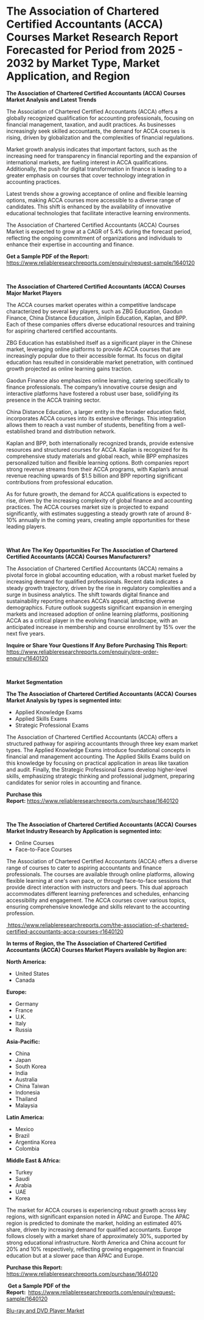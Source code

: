 <p><h1>The Association of Chartered Certified Accountants (ACCA) Courses Market Research Report Forecasted for Period from 2025 -  2032 by Market Type, Market Application, and Region</h1></p><p><strong>The Association of Chartered Certified Accountants (ACCA) Courses Market Analysis and Latest Trends</strong></p>
<p><p>The Association of Chartered Certified Accountants (ACCA) offers a globally recognized qualification for accounting professionals, focusing on financial management, taxation, and audit practices. As businesses increasingly seek skilled accountants, the demand for ACCA courses is rising, driven by globalization and the complexities of financial regulations. </p><p>Market growth analysis indicates that important factors, such as the increasing need for transparency in financial reporting and the expansion of international markets, are fueling interest in ACCA qualifications. Additionally, the push for digital transformation in finance is leading to a greater emphasis on courses that cover technology integration in accounting practices.</p><p>Latest trends show a growing acceptance of online and flexible learning options, making ACCA courses more accessible to a diverse range of candidates. This shift is enhanced by the availability of innovative educational technologies that facilitate interactive learning environments. </p><p>The Association of Chartered Certified Accountants (ACCA) Courses Market is expected to grow at a CAGR of 5.4% during the forecast period, reflecting the ongoing commitment of organizations and individuals to enhance their expertise in accounting and finance.</p></p>
<p><strong>Get a Sample PDF of the Report:&nbsp;</strong> <a href="https://www.reliableresearchreports.com/enquiry/request-sample/1640120?utm_campaign=2745&utm_medium=2&utm_source=Github&utm_content=ia&utm_term=23032025&utm_id=the-association-of-chartered-certified-accountants-acca-courses">https://www.reliableresearchreports.com/enquiry/request-sample/1640120</a></p>
<p>&nbsp;</p>
<p><strong>The Association of Chartered Certified Accountants (ACCA) Courses Major Market Players</strong></p>
<p><p>The ACCA courses market operates within a competitive landscape characterized by several key players, such as ZBG Education, Gaodun Finance, China Distance Education, Jinlipin Education, Kaplan, and BPP. Each of these companies offers diverse educational resources and training for aspiring chartered certified accountants.</p><p>ZBG Education has established itself as a significant player in the Chinese market, leveraging online platforms to provide ACCA courses that are increasingly popular due to their accessible format. Its focus on digital education has resulted in considerable market penetration, with continued growth projected as online learning gains traction.</p><p>Gaodun Finance also emphasizes online learning, catering specifically to finance professionals. The company’s innovative course design and interactive platforms have fostered a robust user base, solidifying its presence in the ACCA training sector.</p><p>China Distance Education, a larger entity in the broader education field, incorporates ACCA courses into its extensive offerings. This integration allows them to reach a vast number of students, benefiting from a well-established brand and distribution network.</p><p>Kaplan and BPP, both internationally recognized brands, provide extensive resources and structured courses for ACCA. Kaplan is recognized for its comprehensive study materials and global reach, while BPP emphasizes personalized tuition and flexible learning options. Both companies report strong revenue streams from their ACCA programs, with Kaplan’s annual revenue reaching upwards of $1.5 billion and BPP reporting significant contributions from professional education.</p><p>As for future growth, the demand for ACCA qualifications is expected to rise, driven by the increasing complexity of global finance and accounting practices. The ACCA courses market size is projected to expand significantly, with estimates suggesting a steady growth rate of around 8-10% annually in the coming years, creating ample opportunities for these leading players.</p></p>
<p>&nbsp;</p>
<p><strong>What Are The Key Opportunities For The Association of Chartered Certified Accountants (ACCA) Courses Manufacturers?</strong></p>
<p><p>The Association of Chartered Certified Accountants (ACCA) remains a pivotal force in global accounting education, with a robust market fueled by increasing demand for qualified professionals. Recent data indicates a steady growth trajectory, driven by the rise in regulatory complexities and a surge in business analytics. The shift towards digital finance and sustainability reporting enhances ACCA’s appeal, attracting diverse demographics. Future outlook suggests significant expansion in emerging markets and increased adoption of online learning platforms, positioning ACCA as a critical player in the evolving financial landscape, with an anticipated increase in membership and course enrollment by 15% over the next five years.</p></p>
<p><strong>Inquire or Share Your Questions If Any Before Purchasing This Report:</strong> <a href="https://www.reliableresearchreports.com/enquiry/pre-order-enquiry/1640120?utm_campaign=2745&utm_medium=2&utm_source=Github&utm_content=ia&utm_term=23032025&utm_id=the-association-of-chartered-certified-accountants-acca-courses">https://www.reliableresearchreports.com/enquiry/pre-order-enquiry/1640120</a></p>
<p>&nbsp;</p>
<p><strong>Market Segmentation</strong></p>
<p><strong>The The Association of Chartered Certified Accountants (ACCA) Courses Market Analysis by types is segmented into:</strong></p>
<p><ul><li>Applied Knowledge Exams</li><li>Applied Skills Exams</li><li>Strategic Professional Exams</li></ul></p>
<p><p>The Association of Chartered Certified Accountants (ACCA) offers a structured pathway for aspiring accountants through three key exam market types. The Applied Knowledge Exams introduce foundational concepts in financial and management accounting. The Applied Skills Exams build on this knowledge by focusing on practical application in areas like taxation and audit. Finally, the Strategic Professional Exams develop higher-level skills, emphasizing strategic thinking and professional judgment, preparing candidates for senior roles in accounting and finance.</p></p>
<p><strong>Purchase this Report:&nbsp;</strong><a href="https://www.reliableresearchreports.com/purchase/1640120?utm_campaign=2745&utm_medium=2&utm_source=Github&utm_content=ia&utm_term=23032025&utm_id=the-association-of-chartered-certified-accountants-acca-courses">https://www.reliableresearchreports.com/purchase/1640120</a></p>
<p>&nbsp;</p>
<p><strong>The The Association of Chartered Certified Accountants (ACCA) Courses Market Industry Research by Application is segmented into:</strong></p>
<p><ul><li>Online Courses</li><li>Face-to-Face Courses</li></ul></p>
<p><p>The Association of Chartered Certified Accountants (ACCA) offers a diverse range of courses to cater to aspiring accountants and finance professionals. The courses are available through online platforms, allowing flexible learning at one's own pace, or through face-to-face sessions that provide direct interaction with instructors and peers. This dual approach accommodates different learning preferences and schedules, enhancing accessibility and engagement. The ACCA courses cover various topics, ensuring comprehensive knowledge and skills relevant to the accounting profession.</p></p>
<p><a href="https://www.reliableresearchreports.com/the-association-of-chartered-certified-accountants-acca-courses-r1640120?utm_campaign=2745&utm_medium=2&utm_source=Github&utm_content=ia&utm_term=23032025&utm_id=the-association-of-chartered-certified-accountants-acca-courses">&nbsp;https://www.reliableresearchreports.com/the-association-of-chartered-certified-accountants-acca-courses-r1640120</a></p>
<p><strong>In terms of Region, the The Association of Chartered Certified Accountants (ACCA) Courses Market Players available by Region are:</strong></p>
<p>
    <p> <strong> North America: </strong>
        <ul>
            <li>United States</li>
            <li>Canada</li>
        </ul>
        </p> 
    <p> <strong> Europe: </strong>
        <ul>
            <li>Germany</li>
            <li>France</li>
            <li>U.K.</li>
            <li>Italy</li>
            <li>Russia</li>
        </ul>
        </p> 
    <p> <strong> Asia-Pacific: </strong>
        <ul>
            <li>China</li>
            <li>Japan</li>
            <li>South Korea</li>
            <li>India</li>
            <li>Australia</li>
            <li>China Taiwan</li>
            <li>Indonesia</li>
            <li>Thailand</li>
            <li>Malaysia</li>
        </ul>
        </p> 
    <p> <strong> Latin America: </strong>
        <ul>
            <li>Mexico</li>
            <li>Brazil</li>
            <li>Argentina Korea</li>
            <li>Colombia</li>
        </ul>
        </p> 
    <p> <strong> Middle East & Africa: </strong>
        <ul>
            <li>Turkey</li>
            <li>Saudi</li>
            <li>Arabia</li>
            <li>UAE</li>
            <li>Korea</li>
        </ul>
    </p>
    </p>
<p><p>The market for ACCA courses is experiencing robust growth across key regions, with significant expansion noted in APAC and Europe. The APAC region is predicted to dominate the market, holding an estimated 40% share, driven by increasing demand for qualified accountants. Europe follows closely with a market share of approximately 30%, supported by strong educational infrastructure. North America and China account for 20% and 10% respectively, reflecting growing engagement in financial education but at a slower pace than APAC and Europe.</p></p>
<p><strong>Purchase this Report: </strong><a href="https://www.reliableresearchreports.com/purchase/1640120?utm_campaign=2745&utm_medium=2&utm_source=Github&utm_content=ia&utm_term=23032025&utm_id=the-association-of-chartered-certified-accountants-acca-courses">https://www.reliableresearchreports.com/purchase/1640120</a></p>
<p>&nbsp;<strong>Get a Sample PDF of the Report:&nbsp;&nbsp;</strong><a href="https://www.reliableresearchreports.com/enquiry/request-sample/1640120?utm_campaign=2745&utm_medium=2&utm_source=Github&utm_content=ia&utm_term=23032025&utm_id=the-association-of-chartered-certified-accountants-acca-courses">https://www.reliableresearchreports.com/enquiry/request-sample/1640120</a></p>
<p><strong></strong></p>
<p><p><a href="https://github.com/ezahdyre/Market-Research-Report-List-1/blob/main/blu-ray-and-dvd-player-market.md?utm_campaign=2745&utm_medium=2&utm_source=Github&utm_content=ia&utm_term=23032025&utm_id=the-association-of-chartered-certified-accountants-acca-courses">Blu-ray and DVD Player Market</a></p></p>
